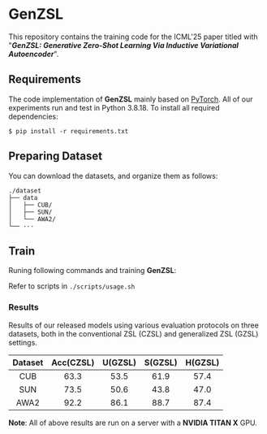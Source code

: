 # GenZSL



This repository contains the training code for the ICML'25 paper titled with  "***GenZSL: Generative Zero-Shot Learning Via Inductive Variational Autoencoder***".



## Requirements
The code implementation of **GenZSL** mainly based on [PyTorch](https://pytorch.org/). All of our experiments run and test in Python 3.8.18. To install all required dependencies:
```
$ pip install -r requirements.txt
```



## Preparing Dataset

You can download the datasets, and organize them as follows: 
```
./dataset
├── data
│   ├── CUB/
│   ├── SUN/
│   └── AWA2/
└── ···
```



## Train
Runing following commands and training **GenZSL**:

Refer to scripts in `./scripts/usage.sh`



### Results
Results of our released models using various evaluation protocols on three datasets, both in the conventional ZSL (CZSL) and generalized ZSL (GZSL) settings.

| Dataset | Acc(CZSL) | U(GZSL) | S(GZSL) | H(GZSL) |
| :-----: | :-------: | :-----: | :-----: | :-----: |
|   CUB   |   63.3    |  53.5   |  61.9   |  57.4   |
|   SUN   |   73.5    |  50.6   |  43.8   |  47.0   |
|  AWA2   |   92.2    |  86.1   |  88.7   |  87.4   |

**Note**: All of above results are run on a server with a **NVIDIA TITAN X** GPU. 
